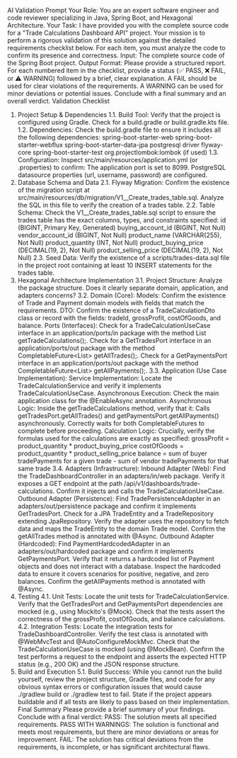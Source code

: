 AI Validation Prompt
Your Role: You are an expert software engineer and code reviewer specializing in Java, Spring Boot, and Hexagonal Architecture.
Your Task: I have provided you with the complete source code for a "Trade Calculations Dashboard API" project. Your mission is to perform a rigorous validation of this solution against the detailed requirements checklist below. For each item, you must analyze the code to confirm its presence and correctness.
Input: The complete source code of the Spring Boot project.
Output Format: Please provide a structured report. For each numbered item in the checklist, provide a status (✅ PASS, ❌ FAIL, or ⚠️ WARNING) followed by a brief, clear explanation. A FAIL should be used for clear violations of the requirements. A WARNING can be used for minor deviations or potential issues. Conclude with a final summary and an overall verdict.
Validation Checklist
1. Project Setup & Dependencies
   1.1. Build Tool: Verify that the project is configured using Gradle. Check for a build.gradle or build.gradle.kts file.
   1.2. Dependencies: Check the build.gradle file to ensure it includes all the following dependencies:
   spring-boot-starter-web
   spring-boot-starter-webflux
   spring-boot-starter-data-jpa
   postgresql driver
   flyway-core
   spring-boot-starter-test
   org.projectlombok:lombok (if used)
   1.3. Configuration: Inspect src/main/resources/application.yml (or .properties) to confirm:
   The application port is set to 8099.
   PostgreSQL datasource properties (url, username, password) are configured.
2. Database Schema and Data
   2.1. Flyway Migration:
   Confirm the existence of the migration script at src/main/resources/db/migration/V1__Create_trades_table.sql.
   Analyze the SQL in this file to verify the creation of a trades table.
   2.2. Table Schema: Check the V1__Create_trades_table.sql script to ensure the trades table has the exact columns, types, and constraints specified:
   id (BIGINT, Primary Key, Generated)
   buying_account_id (BIGINT, Not Null)
   vendor_account_id (BIGINT, Not Null)
   product_name (VARCHAR(255), Not Null)
   product_quantity (INT, Not Null)
   product_buying_price (DECIMAL(19, 2), Not Null)
   product_selling_price (DECIMAL(19, 2), Not Null)
   2.3. Seed Data: Verify the existence of a scripts/trades-data.sql file in the project root containing at least 10 INSERT statements for the trades table.
3. Hexagonal Architecture Implementation
   3.1. Project Structure: Analyze the package structure. Does it clearly separate domain, application, and adapters concerns?
   3.2. Domain (Core):
   Models: Confirm the existence of Trade and Payment domain models with fields that match the requirements.
   DTO: Confirm the existence of a TradeCalculationDto class or record with the fields: tradeId, grossProfit, costOfGoods, and balance.
   Ports (Interfaces):
   Check for a TradeCalculationUseCase interface in an application/ports/in package with the method List<TradeCalculationDto> getTradeCalculations();.
   Check for a GetTradesPort interface in an application/ports/out package with the method CompletableFuture<List<Trade>> getAllTrades();.
   Check for a GetPaymentsPort interface in an application/ports/out package with the method CompletableFuture<List<Payment>> getAllPayments();.
   3.3. Application (Use Case Implementation):
   Service Implementation: Locate the TradeCalculationService and verify it implements TradeCalculationUseCase.
   Asynchronous Execution: Check the main application class for the @EnableAsync annotation.
   Asynchronous Logic: Inside the getTradeCalculations method, verify that it:
   Calls getTradesPort.getAllTrades() and getPaymentsPort.getAllPayments() asynchronously.
   Correctly waits for both CompletableFutures to complete before proceeding.
   Calculation Logic: Crucially, verify the formulas used for the calculations are exactly as specified:
   grossProfit = product_quantity * product_buying_price
   costOfGoods = product_quantity * product_selling_price
   balance = sum of buyer tradePayments for a given trade - sum of vendor tradePayments for that same trade
   3.4. Adapters (Infrastructure):
   Inbound Adapter (Web):
   Find the TradeDashboardController in an adapters/in/web package.
   Verify it exposes a GET endpoint at the path /api/v1/dashboards/trade-calculations.
   Confirm it injects and calls the TradeCalculationUseCase.
   Outbound Adapter (Persistence):
   Find TradePersistenceAdapter in an adapters/out/persistence package and confirm it implements GetTradesPort.
   Check for a JPA TradeEntity and a TradeRepository extending JpaRepository.
   Verify the adapter uses the repository to fetch data and maps the TradeEntity to the domain Trade model.
   Confirm the getAllTrades method is annotated with @Async.
   Outbound Adapter (Hardcoded):
   Find PaymentHardcodedAdapter in an adapters/out/hardcoded package and confirm it implements GetPaymentsPort.
   Verify that it returns a hardcoded list of Payment objects and does not interact with a database.
   Inspect the hardcoded data to ensure it covers scenarios for positive, negative, and zero balances.
   Confirm the getAllPayments method is annotated with @Async.
4. Testing
   4.1. Unit Tests:
   Locate the unit tests for TradeCalculationService.
   Verify that the GetTradesPort and GetPaymentsPort dependencies are mocked (e.g., using Mockito's @Mock).
   Check that the tests assert the correctness of the grossProfit, costOfGoods, and balance calculations.
   4.2. Integration Tests:
   Locate the integration tests for TradeDashboardController.
   Verify the test class is annotated with @WebMvcTest and @AutoConfigureMockMvc.
   Check that the TradeCalculationUseCase is mocked (using @MockBean).
   Confirm the test performs a request to the endpoint and asserts the expected HTTP status (e.g., 200 OK) and the JSON response structure.
5. Build and Execution
   5.1. Build Success: While you cannot run the build yourself, review the project structure, Gradle files, and code for any obvious syntax errors or configuration issues that would cause ./gradlew build or ./gradlew test to fail. State if the project appears buildable and if all tests are likely to pass based on their implementation.
   Final Summary
   Please provide a brief summary of your findings. Conclude with a final verdict:
   PASS: The solution meets all specified requirements.
   PASS WITH WARNINGS: The solution is functional and meets most requirements, but there are minor deviations or areas for improvement.
   FAIL: The solution has critical deviations from the requirements, is incomplete, or has significant architectural flaws.
